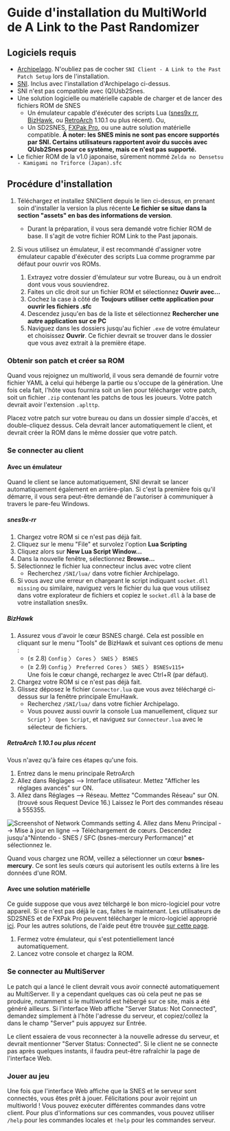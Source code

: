 # Guide d'installation du MultiWorld de A Link to the Past Randomizer

## Logiciels requis

- [Archipelago](https://github.com/ArchipelagoMW/Archipelago/releases). N'oubliez pas de cocher `SNI Client - A Link to the Past Patch Setup` lors de l'installation.
- [SNI](https://github.com/alttpo/sni/releases). Inclus avec l'installation d'Archipelago ci-dessus.
- SNI n'est pas compatible avec (Q)Usb2Snes.
- Une solution logicielle ou matérielle capable de charger et de lancer des fichiers ROM de SNES
    - Un émulateur capable d'éxécuter des scripts Lua
      ([snes9x rr](https://github.com/gocha/snes9x-rr/releases),
      [BizHawk](https://tasvideos.org/BizHawk), ou
      [RetroArch](https://retroarch.com?page=platforms) 1.10.1 ou plus récent). Ou,
    - Un SD2SNES, [FXPak Pro](https://krikzz.com/store/home/54-fxpak-pro.html), ou une autre solution matérielle compatible. **À noter:
    les SNES minis ne sont pas encore supportés par SNI. Certains utilisateurs rapportent avoir du succès avec QUsb2Snes pour ce système,
    mais ce n'est pas supporté.**
- Le fichier ROM de la v1.0 japonaise, sûrement nommé `Zelda no Densetsu - Kamigami no Triforce (Japan).sfc`

## Procédure d'installation

1. Téléchargez et installez SNIClient depuis le lien ci-dessus, en prenant soin d'installer la version la plus récente
   **Le fichier se situe dans la section "assets" en bas des informations de version**.
   - Durant la préparation, il vous sera demandé votre fichier ROM de base. Il s'agit de votre fichier ROM Link to the Past japonais. 

2. Si vous utilisez un émulateur, il est recommandé d'assigner votre émulateur capable d'éxécuter des scripts Lua comme
   programme par défaut pour ouvrir vos ROMs.
    1. Extrayez votre dossier d'émulateur sur votre Bureau, ou à un endroit dont vous vous souviendrez.
    2. Faites un clic droit sur un fichier ROM et sélectionnez **Ouvrir avec...**
    3. Cochez la case à côté de **Toujours utiliser cette application pour ouvrir les fichiers .sfc**
    4. Descendez jusqu'en bas de la liste et sélectionnez **Rechercher une autre application sur ce PC**
    5. Naviguez dans les dossiers jusqu'au fichier `.exe` de votre émulateur et choisissez **Ouvrir**. Ce fichier
       devrait se trouver dans le dossier que vous avez extrait à la première étape.

### Obtenir son patch et créer sa ROM

Quand vous rejoignez un multiworld, il vous sera demandé de fournir votre fichier YAML à celui qui héberge la partie ou
s'occupe de la génération. Une fois cela fait, l'hôte vous fournira soit un lien pour télécharger votre patch, soit un
fichier `.zip` contenant les patchs de tous les joueurs. Votre patch devrait avoir l'extension `.aplttp`.

Placez votre patch sur votre bureau ou dans un dossier simple d'accès, et double-cliquez dessus. Cela devrait lancer
automatiquement le client, et devrait créer la ROM dans le même dossier que votre patch.

### Se connecter au client

#### Avec un émulateur

Quand le client se lance automatiquement, SNI devrait se lancer automatiquement également en arrière-plan. Si
c'est la première fois qu'il démarre, il vous sera peut-être demandé de l'autoriser à communiquer à travers le pare-feu
Windows.

##### snes9x-rr

1. Chargez votre ROM si ce n'est pas déjà fait.
2. Cliquez sur le menu "File" et survolez l'option **Lua Scripting**
3. Cliquez alors sur **New Lua Script Window...**
4. Dans la nouvelle fenêtre, sélectionnez **Browse...**
5. Sélectionnez le fichier lua connecteur inclus avec votre client
    - Recherchez `/SNI/lua/` dans votre fichier Archipelago. 
6. Si vous avez une erreur en chargeant le script indiquant `socket.dll missing` ou similaire, naviguez vers le fichier du
lua que vous utilisez dans votre explorateur de fichiers et copiez le `socket.dll` à la base de votre installation snes9x.

##### BizHawk

1. Assurez vous d'avoir le cœur BSNES chargé. Cela est possible en cliquant sur le menu "Tools" de BizHawk et suivant
   ces options de menu :
    - (≤ 2.8) `Config` 〉 `Cores` 〉 `SNES` 〉 `BSNES`
    - (≥ 2.9) `Config` 〉 `Preferred Cores` 〉 `SNES` 〉 `BSNESv115+`  
   Une fois le cœur changé, rechargez le avec Ctrl+R (par défaut).
2. Chargez votre ROM si ce n'est pas déjà fait.
3. Glissez déposez le fichier `Connector.lua` que vous avez téléchargé ci-dessus sur la fenêtre principale EmuHawk.
    - Recherchez `/SNI/lua/` dans votre fichier Archipelago. 
    - Vous pouvez aussi ouvrir la console Lua manuellement, cliquez sur `Script` 〉 `Open Script`, et naviguez sur `Connecteur.lua`
      avec le sélecteur de fichiers.

##### RetroArch 1.10.1 ou plus récent

Vous n'avez qu'à faire ces étapes qu'une fois.

1. Entrez dans le menu principale RetroArch
2. Allez dans Réglages --> Interface utilisateur. Mettez "Afficher les réglages avancés" sur ON.
3. Allez dans Réglages --> Réseau. Mettez "Commandes Réseau" sur ON. (trouvé sous Request Device 16.) Laissez le 
Port des commandes réseau à 555355.

![Screenshot of Network Commands setting](/static/generated/docs/A%20Link%20to%20the%20Past/retroarch-network-commands-fr.png)
4. Allez dans Menu Principal --> Mise à jour en ligne --> Téléchargement de cœurs. Descendez jusqu'a"Nintendo - SNES / SFC (bsnes-mercury Performance)" et 
   sélectionnez le.

Quand vous chargez une ROM, veillez a sélectionner un cœur **bsnes-mercury**. Ce sont les seuls cœurs qui autorisent les outils externs à lire les données d'une ROM.

#### Avec une solution matérielle

Ce guide suppose que vous avez télchargé le bon micro-logiciel pour votre appareil. Si ce n'est pas déjà le cas, faites
le maintenant. Les utilisateurs de SD2SNES et de FXPak Pro peuvent télécharger le micro-logiciel approprié
[ici](https://github.com/RedGuyyyy/sd2snes/releases). Pour les autres solutions, de l'aide peut être trouvée
[sur cette page](http://usb2snes.com/#supported-platforms).

1. Fermez votre émulateur, qui s'est potentiellement lancé automatiquement.
2. Lancez votre console et chargez la ROM.

### Se connecter au MultiServer

Le patch qui a lancé le client devrait vous avoir connecté automatiquement au MultiServer. Il y a cependant quelques cas
où cela peut ne pas se produire, notamment si le multiworld est hébergé sur ce site, mais a été généré ailleurs. Si
l'interface Web affiche "Server Status: Not Connected", demandez simplement à l'hôte l'adresse du serveur, et
copiez/collez la dans le champ "Server" puis appuyez sur Entrée.

Le client essaiera de vous reconnecter à la nouvelle adresse du serveur, et devrait mentionner "Server Status:
Connected". Si le client ne se connecte pas après quelques instants, il faudra peut-être rafraîchir la page de
l'interface Web.

### Jouer au jeu

Une fois que l'interface Web affiche que la SNES et le serveur sont connectés, vous êtes prêt à jouer. Félicitations
pour avoir rejoint un multiworld ! Vous pouvez exécuter différentes commandes dans votre client. Pour plus d'informations sur
ces commandes, vous pouvez utiliser `/help` pour les commandes locales et `!help` pour les commandes serveur.